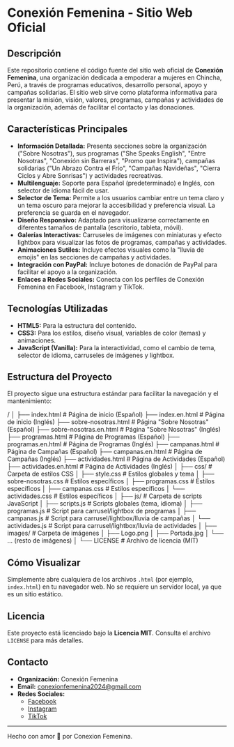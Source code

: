 # Conexión Femenina - Sitio Web Oficial

## Descripción

Este repositorio contiene el código fuente del sitio web oficial de **Conexión Femenina**, una organización dedicada a empoderar a mujeres en Chincha, Perú, a través de programas educativos, desarrollo personal, apoyo y campañas solidarias. El sitio web sirve como plataforma informativa para presentar la misión, visión, valores, programas, campañas y actividades de la organización, además de facilitar el contacto y las donaciones.

## Características Principales

* **Información Detallada:** Presenta secciones sobre la organización ("Sobre Nosotras"), sus programas ("She Speaks English", "Entre Nosotras", "Conexión sin Barreras", "Promo que Inspira"), campañas solidarias ("Un Abrazo Contra el Frío", "Campañas Navideñas", "Cierra Ciclos y Abre Sonrisas") y actividades recreativas.
* **Multilenguaje:** Soporte para Español (predeterminado) e Inglés, con selector de idioma fácil de usar.
* **Selector de Tema:** Permite a los usuarios cambiar entre un tema claro y un tema oscuro para mejorar la accesibilidad y preferencia visual. La preferencia se guarda en el navegador.
* **Diseño Responsivo:** Adaptado para visualizarse correctamente en diferentes tamaños de pantalla (escritorio, tableta, móvil).
* **Galerías Interactivas:** Carruseles de imágenes con miniaturas y efecto lightbox para visualizar las fotos de programas, campañas y actividades.
* **Animaciones Sutiles:** Incluye efectos visuales como la "lluvia de emojis" en las secciones de campañas y actividades.
* **Integración con PayPal:** Incluye botones de donación de PayPal para facilitar el apoyo a la organización.
* **Enlaces a Redes Sociales:** Conecta con los perfiles de Conexión Femenina en Facebook, Instagram y TikTok.

## Tecnologías Utilizadas

* **HTML5:** Para la estructura del contenido.
* **CSS3:** Para los estilos, diseño visual, variables de color (temas) y animaciones.
* **JavaScript (Vanilla):** Para la interactividad, como el cambio de tema, selector de idioma, carruseles de imágenes y lightbox.

## Estructura del Proyecto

El proyecto sigue una estructura estándar para facilitar la navegación y el mantenimiento:

/
│
├── index.html             # Página de inicio (Español)
├── index.en.html          # Página de inicio (Inglés)
├── sobre-nosotras.html    # Página "Sobre Nosotras" (Español)
├── sobre-nosotras.en.html # Página "Sobre Nosotras" (Inglés)
├── programas.html         # Página de Programas (Español)
├── programas.en.html      # Página de Programas (Inglés)
├── campanas.html          # Página de Campañas (Español)
├── campanas.en.html       # Página de Campañas (Inglés)
├── actividades.html       # Página de Actividades (Español)
├── actividades.en.html    # Página de Actividades (Inglés)
│
├── css/                   # Carpeta de estilos CSS
│   ├── style.css          # Estilos globales y tema
│   ├── sobre-nosotras.css # Estilos específicos
│   ├── programas.css      # Estilos específicos
│   ├── campanas.css       # Estilos específicos
│   └── actividades.css    # Estilos específicos
│
├── js/                    # Carpeta de scripts JavaScript
│   ├── scripts.js         # Scripts globales (tema, idioma)
│   ├── programas.js       # Script para carrusel/lightbox de programas
│   ├── campanas.js        # Script para carrusel/lightbox/lluvia de campañas
│   └── actividades.js     # Script para carrusel/lightbox/lluvia de actividades
│
├── images/                # Carpeta de imágenes
│   ├── Logo.png
│   ├── Portada.jpg
│   └── ... (resto de imágenes)
│
└── LICENSE                # Archivo de licencia (MIT)

## Cómo Visualizar

Simplemente abre cualquiera de los archivos `.html` (por ejemplo, `index.html`) en tu navegador web. No se requiere un servidor local, ya que es un sitio estático.

## Licencia

Este proyecto está licenciado bajo la **Licencia MIT**. Consulta el archivo `LICENSE` para más detalles.

## Contacto

* **Organización:** Conexión Femenina
* **Email:** conexionfemenina2024@gmail.com
* **Redes Sociales:**
    * [Facebook](https://www.facebook.com/share/1NVFYoZARJ/?mibextid=wwXIfr)
    * [Instagram](https://www.instagram.com/conexionfemeninachincha?igsh=MWI1MTY4Z2lzcXNiMA==)
    * [TikTok](https://www.tiktok.com/@conexion_femenina?_t=ZM-8vZD4TjtetR&_r=1)

---
Hecho con amor 🥞 por Conexion Femenina.